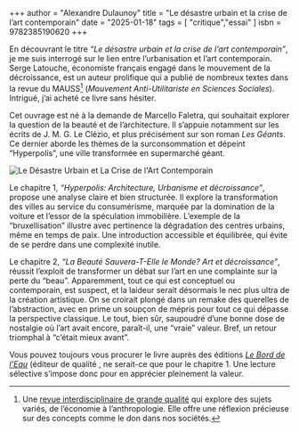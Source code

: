 +++
author = "Alexandre Dulaunoy"
title = "Le désastre urbain et la crise de l’art contemporain"
date = "2025-01-18"
tags = [
    "critique","essai"
]
isbn = 9782385190620
+++

En découvrant le titre *“Le désastre urbain et la crise de l’art contemporain”*, je me suis interrogé sur le lien entre l’urbanisation et l’art contemporain. Serge Latouche, économiste français engagé dans le mouvement de la décroissance, est un auteur prolifique qui a publié de nombreux textes dans la revue du MAUSS[^1] (*Mouvement Anti-Utilitariste en Sciences Sociales*). Intrigué, j’ai acheté ce livre sans hésiter.

Cet ouvrage est né à la demande de Marcello Faletra, qui souhaitait explorer la question de la beauté et de l’architecture. Il s’appuie notamment sur les écrits de J. M. G. Le Clézio, et plus précisément sur son roman *Les Géants*. Ce dernier aborde les thèmes de la surconsommation et dépeint “Hyperpolis”, une ville transformée en supermarché géant.

![Le Désastre Urbain et La Crise de l'Art Contemporain](/images/desastre_urbain.jpg)

Le chapitre 1, *“Hyperpolis: Architecture, Urbanisme et décroissance”*, propose une analyse claire et bien structurée. Il explore la transformation des villes au service du consumérisme, marquée par la domination de la voiture et l’essor de la spéculation immobilière. L’exemple de la “bruxellisation” illustre avec pertinence la dégradation des centres urbains, même en temps de paix. Une introduction accessible et équilibrée, qui évite de se perdre dans une complexité inutile.

Le chapitre 2, *“La Beauté Sauvera-T-Elle le Monde? Art et décroissance”*, réussit l’exploit de transformer un débat sur l’art en une complainte sur la perte du “beau”. Apparemment, tout ce qui est conceptuel ou contemporain, est suspect, et la laideur serait désormais le nec plus ultra de la création artistique. On se croirait plongé dans un remake des querelles de l’abstraction, avec en prime un soupçon de mépris pour tout ce qui dépasse la perspective classique. Le tout, bien sûr, saupoudré d’une bonne dose de nostalgie où l’art avait encore, paraît-il, une “vraie” valeur. Bref, un retour triomphal à “c’était mieux avant”.

Vous pouvez toujours vous procurer le livre auprès des éditions [*Le Bord de l’Eau*](https://www.editionsbdl.com/) (éditeur de qualité , ne serait-ce que pour le chapitre 1. Une lecture sélective s’impose donc pour en apprécier pleinement la valeur.

[^1]: Une [revue interdisciplinaire de grande qualité](https://www.revuedumauss.com.fr/) qui explore des sujets variés, de l’économie à l’anthropologie. Elle offre une réflexion précieuse sur des concepts comme le don dans nos sociétés.
